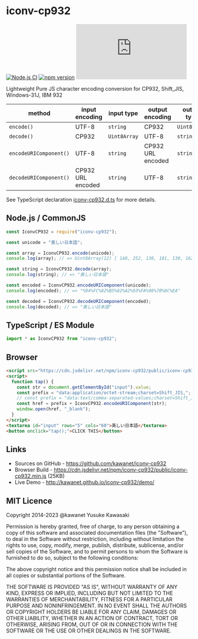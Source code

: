# iconv-cp932

[![Node.js CI](https://github.com/kawanet/iconv-cp932/workflows/Node.js%20CI/badge.svg?branch=master)](https://github.com/kawanet/iconv-cp932/actions/)
[![npm version](https://badge.fury.io/js/iconv-cp932.svg)](https://badge.fury.io/js/iconv-cp932)
[![gzip size](https://img.badgesize.io/https://unpkg.com/iconv-cp932/public/iconv-cp932.min.js?compression=gzip)](https://unpkg.com/iconv-cp932/public/iconv-cp932.min.js)

Lightweight Pure JS character encoding conversion for CP932, Shift_JIS, Windows-31J, IBM 932

| method | input encoding | input type | output encoding | output type |
|----|----|----|----|----|
| `encode()` | UTF-8 | `string` | CP932 | `Uint8Array` |
| `decode()` | CP932 | `Uint8Array` | UTF-8 | `string` |
| `encodeURIComponent()` | UTF-8 | `string` | CP932 URL encoded | `string` |
| `decodeURIComponent()` | CP932 URL encoded | `string` | UTF-8 | `string` |

See TypeScript declaration
[iconv-cp932.d.ts](https://github.com/kawanet/iconv-cp932/blob/master/iconv-cp932.d.ts)
for more details.

## Node.js / CommonJS

```js
const IconvCP932 = require("iconv-cp932");

const unicode = "美しい日本語";

const array = IconvCP932.encode(unicode);
console.log(array); // => Uint8Array(12) [ 148, 252, 130, 181, 130, 162, 147, 250, 150, 123, 140, 234 ]

const string = IconvCP932.decode(array);
console.log(string); // => "美しい日本語"

const encoded = IconvCP932.encodeURIComponent(unicode);
console.log(encoded); // => "%94%FC%82%B5%82%A2%93%FA%96%7B%8C%EA"

const decoded = IconvCP932.decodeURIComponent(encoded);
console.log(decoded); // => "美しい日本語"
```

## TypeScript / ES Module

```js
import * as IconvCP932 from "iconv-cp932";
```

## Browser

```html
<script src="https://cdn.jsdelivr.net/npm/iconv-cp932/public/iconv-cp932.min.js" charset="utf-8"></script>
<script>
  function tap() {
    const str = document.getElementById("input").value;
    const prefix = "data:application/octet-stream;charset=Shift_JIS,";
    // const prefix = "data:text/comma-separated-values;charset=Shift_JIS,";
    const href = prefix + IconvCP932.encodeURIComponent(str);
    window.open(href, "_blank");
  }
</script>
<textarea id="input" rows="5" cols="60">美しい日本語</textarea>
<button onclick="tap();">CLICK THIS</button>
```

## Links

- Sources on GitHub - https://github.com/kawanet/iconv-cp932
- Browser Build - https://cdn.jsdelivr.net/npm/iconv-cp932/public/iconv-cp932.min.js (25KB)
- Live Demo - http://kawanet.github.io/iconv-cp932/demo/

## MIT Licence

Copyright 2014-2023 @kawanet Yusuke Kawasaki

Permission is hereby granted, free of charge, to any person obtaining
a copy of this software and associated documentation files (the
"Software"), to deal in the Software without restriction, including
without limitation the rights to use, copy, modify, merge, publish,
distribute, sublicense, and/or sell copies of the Software, and to
permit persons to whom the Software is furnished to do so, subject to
the following conditions:

The above copyright notice and this permission notice shall be
included in all copies or substantial portions of the Software.

THE SOFTWARE IS PROVIDED "AS IS", WITHOUT WARRANTY OF ANY KIND,
EXPRESS OR IMPLIED, INCLUDING BUT NOT LIMITED TO THE WARRANTIES OF
MERCHANTABILITY, FITNESS FOR A PARTICULAR PURPOSE AND
NONINFRINGEMENT. IN NO EVENT SHALL THE AUTHORS OR COPYRIGHT HOLDERS BE
LIABLE FOR ANY CLAIM, DAMAGES OR OTHER LIABILITY, WHETHER IN AN ACTION
OF CONTRACT, TORT OR OTHERWISE, ARISING FROM, OUT OF OR IN CONNECTION
WITH THE SOFTWARE OR THE USE OR OTHER DEALINGS IN THE SOFTWARE.
